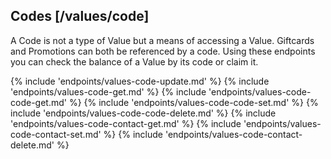 ## Codes [/values/code]

A Code is not a type of Value but a means of accessing a Value.  Giftcards and Promotions can both be referenced by a code.  Using these endpoints you can check the balance of a Value by its code or claim it.

{% include 'endpoints/values-code-update.md' %}
{% include 'endpoints/values-code-get.md' %}
{% include 'endpoints/values-code-code-get.md' %}
{% include 'endpoints/values-code-code-set.md' %}
{% include 'endpoints/values-code-code-delete.md' %}
{% include 'endpoints/values-code-contact-get.md' %}
{% include 'endpoints/values-code-contact-set.md' %}
{% include 'endpoints/values-code-contact-delete.md' %}
